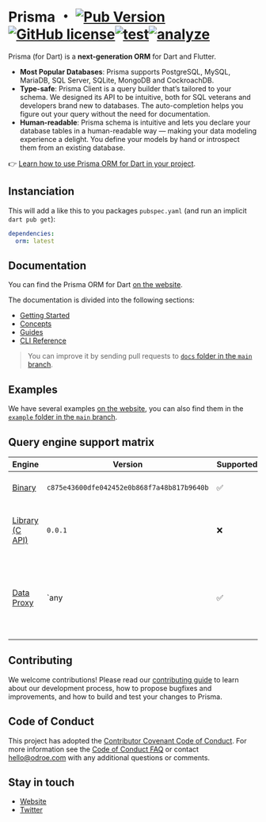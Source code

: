 # Prisma ・ [![Pub Version](https://img.shields.io/pub/v/orm?label=latest)](https://pub.dev/packages/orm)[![GitHub license](https://img.shields.io/github/license/odroe/prisma-dart)](https://github.com/odroe/prisma-dart/blob/main/LICENSE)[![test](https://github.com/odroe/prisma-dart/actions/workflows/test.yaml/badge.svg)](https://github.com/odroe/prisma-dart/actions/workflows/test.yaml)[![analyze](https://github.com/odroe/prisma-dart/actions/workflows/analyze.yaml/badge.svg)](https://github.com/odroe/prisma-dart/actions/workflows/analyze.yaml)

Prisma (for Dart) is a **next-generation ORM** for Dart and Flutter.

- **Most Popular Databases**: Prisma supports PostgreSQL, MySQL, MariaDB, SQL Server, SQLite, MongoDB and CockroachDB.
- **Type-safe**: Prisma Client is a query builder that’s tailored to your schema. We designed its API to be intuitive, both for SQL veterans and developers brand new to databases. The auto-completion helps you figure out your query without the need for documentation.
- **Human-readable**: Prisma schema is intuitive and lets you declare your database tables in a human-readable way — making your data modeling experience a delight. You define your models by hand or introspect them from an existing database.

👉 [Learn how to use Prisma ORM for Dart in your project](https://prisma.pub/getting-started).

## Instanciation

This will add a like this to you packages `pubspec.yaml` (and run an implicit `dart pub get`):

```yaml
dependencies:
  orm: latest
```

## Documentation

You can find the Prisma ORM for Dart [on the website](https://prisma.pub).

The documentation is divided into the following sections:

 * [Getting Started](https://prisma.pub/getting-started)
 * [Concepts](https://prisma.pub/concepts)
 * [Guides](https://prisma.pub/guides)
 * [CLI Reference](https://prisma.pub/reference/cli)

> You can improve it by sending pull requests to [`docs` folder in the `main` branch](https://github.com/odroe/prisma-dart/tree/main/docs).

## Examples

We have several examples [on the website](https://prisma.pub/examples), you can also find them in the [`example` folder in the `main` branch](https://github.com/odroe/prisma-dart/tree/main/example).

## Query engine support matrix

| Engine | Version | Supported | Notes |
|--------|---------|-----------|-------|
| [Binary](https://www.prisma.io/docs/reference/api-reference/prisma-schema-reference#binarytargets-options) | `c875e43600dfe042452e0b868f7a48b817b9640b` | ✅ | Dart Native Only |
| [Library (C API)](https://github.com/odroe/prisma-query-c-api) | `0.0.1` | ❌ | Flutter (Except Web), Dart Native |
| [Data Proxy](https://www.prisma.io/docs/data-platform/data-proxy) | `any | ✅ | All platforms (Flutter, Dart Native, Web) - Preview stage |

## Contributing

We welcome contributions! Please read our [contributing guide](CONTRIBUTING.md) to learn about our development process, how to propose bugfixes and improvements, and how to build and test your changes to Prisma.

## Code of Conduct

This project has adopted the [Contributor Covenant Code of Conduct](CODE_OF_CONDUCT.md). For more information see the [Code of Conduct FAQ](https://www.contributor-covenant.org/faq) or contact [hello@odroe.com](mailto:hello@odroe.com) with any additional questions or comments.

## Stay in touch

* [Website](https://prisma.pub)
* [Twitter](https://twitter.com/odroeinc)
